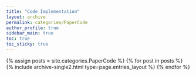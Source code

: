 ```yaml
---
title: "Code Implementation"
layout: archive
permalink: categories/PaperCode
author_profile: true
sidebar_main: true
toc: true
toc_sticky: true
--- 
```



{% assign posts = site.categories.PaperCode %}
{% for post in posts %} {% include archive-single2.html type=page.entries_layout %} {% endfor %}
